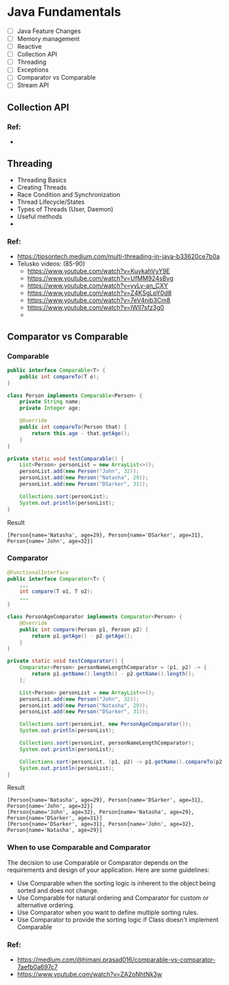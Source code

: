 # Java Fundamentals
- [ ] Java Feature Changes
- [ ] Memory management
- [ ] Reactive
- [ ] Collection API
- [ ] Threading
- [ ] Exceptions
- [ ] Comparator vs Comparable
- [ ] Stream API

## Collection API

### Ref:
- 

## Threading 
- Threading Basics
- Creating Threads 
- Race Condition and Synchronization
- Thread Lifecycle/States
- Types of Threads (User, Daemon)
- Useful methods
- 

### Ref: 
- https://tipsontech.medium.com/multi-threading-in-java-b33620ce7b0a
- Telusko videos: (85-90)
  - https://www.youtube.com/watch?v=KuvkahVyY9E
  - https://www.youtube.com/watch?v=UfMM924sBvg
  - https://www.youtube.com/watch?v=yyLy-an_CXY
  - https://www.youtube.com/watch?v=Z4KSgLpY0d8
  - https://www.youtube.com/watch?v=7eV4nib3Cm8
  - https://www.youtube.com/watch?v=IWll7sfz3g0
  - 

## Comparator vs Comparable

### Comparable
```java
public interface Comparable<T> {
    public int compareTo(T o);
}
```

```java
class Person implements Comparable<Person> {
    private String name;
    private Integer age;

    @Override
    public int compareTo(Person that) {
        return this.age - that.getAge();
    }
}
```

```java
private static void testComparable() {
    List<Person> personList = new ArrayList<>();
    personList.add(new Person("John", 32));
    personList.add(new Person("Natasha", 29));
    personList.add(new Person("DSarker", 31));

    Collections.sort(personList);
    System.out.println(personList);
}
```

Result
```
[Person{name='Natasha', age=29}, Person{name='DSarker', age=31}, Person{name='John', age=32}]
```

### Comparator
```java
@FunctionalInterface
public interface Comparator<T> {
    ...
    int compare(T o1, T o2);
    ...
}
```

```java
class PersonAgeComparator implements Comparator<Person> {
    @Override
    public int compare(Person p1, Person p2) {
        return p1.getAge() - p2.getAge();
    }
}

```

```java
private static void testComparator() {
    Comparator<Person> personNameLengthComparator = (p1, p2) -> {
        return p1.getName().length() - p2.getName().length();
    };

    List<Person> personList = new ArrayList<>();
    personList.add(new Person("John", 32));
    personList.add(new Person("Natasha", 29));
    personList.add(new Person("DSarker", 31));

    Collections.sort(personList, new PersonAgeComparator());
    System.out.println(personList);

    Collections.sort(personList, personNameLengthComparator);
    System.out.println(personList);

    Collections.sort(personList, (p1, p2) -> p1.getName().compareTo(p2.getName()));
    System.out.println(personList);
}
```

Result
```
[Person{name='Natasha', age=29}, Person{name='DSarker', age=31}, Person{name='John', age=32}]
[Person{name='John', age=32}, Person{name='Natasha', age=29}, Person{name='DSarker', age=31}]
[Person{name='DSarker', age=31}, Person{name='John', age=32}, Person{name='Natasha', age=29}]
```

### When to use Comparable and Comparator
The decision to use Comparable or Comparator depends on the requirements and design of your application. Here are some guidelines:

- Use Comparable when the sorting logic is inherent to the object being sorted and does not change.
- Use Comparable for natural ordering and Comparator for custom or alternative ordering.
- Use Comparator when you want to define multiple sorting rules.
- Use Comparator to provide the sorting logic if Class doesn't implement Comparable

### Ref:
- https://medium.com/@himani.prasad016/comparable-vs-comparator-7aefb0a697c7
- https://www.youtube.com/watch?v=ZA2oNhtNk3w